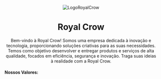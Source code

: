 <p align="center">
  <img src="https://github.com/user-attachments/assets/4053be3a-33b8-4379-a0a2-1808909e9619" alt="LogoRoyalCrow" />
</p>
<h1 align="center">Royal Crow</h1>

<p align="center">Bem-vindo à Royal Crow! Somos uma empresa dedicada à inovação e tecnologia, proporcionando soluções criativas para as suas necessidades. Temos como objetivo desenvolver e entregar produtos e serviços de alta qualidade, focados em eficiência, segurança e inovação. Traga suas ideias à realidade com a Royal Crow.</p>

#### Nossos Valores: 
